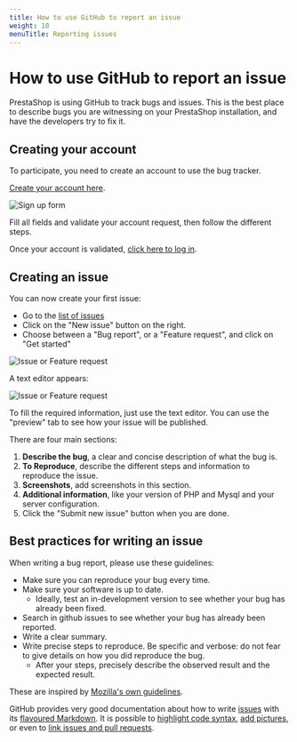 ```yaml
---
title: How to use GitHub to report an issue
weight: 10
menuTitle: Reporting issues
---
```


# How to use GitHub to report an issue

PrestaShop is using GitHub to track bugs and issues. This is the best place to describe bugs you are witnessing on your PrestaShop installation, and have the developers try to fix it.

## Creating your account

To participate, you need to create an account to use the bug tracker.

[Create your account here](https://github.com/join).

![Sign up form](../img/github-create-account.png)

Fill all fields and validate your account request, then follow the different steps.

Once your account is validated, [click here to log in](https://github.com/login).

## Creating an issue

You can now create your first issue:

 * Go to the [list of issues](https://github.com/PrestaShop/PrestaShop/issues)
 * Click on the "New issue" button on the right.
 * Choose between a "Bug report", or a "Feature request", and click on "Get started"

![Issue or Feature request](../img/github-select-issue-type.png)

A text editor appears:

![Issue or Feature request](../img/github-issue-editor.png)

To fill the required information, just use the text editor. You can use the "preview" tab to see how your issue will be published.

There are four main sections:

1. **Describe the bug**, a clear and concise description of what the bug is.
2. **To Reproduce**, describe the different steps and information to reproduce the issue.
3. **Screenshots**, add screenshots in this section.
4. **Additional information**, like your version of PHP and Mysql and your server configuration.
5. Click the "Submit new issue" button when you are done.


## Best practices for writing an issue

When writing a bug report, please use these guidelines:

- Make sure you can reproduce your bug every time.
- Make sure your software is up to date.
    - Ideally, test an in-development version to see whether your bug has already been fixed.
- Search in github issues to see whether your bug has already been reported.
- Write a clear summary.
- Write precise steps to reproduce. Be specific and verbose: do not fear to give details on how you did reproduce the bug.
    - After your steps, precisely describe the observed result and the expected result.

These are inspired by [Mozilla's own guidelines](https://developer.mozilla.org/en-US/docs/Mozilla/QA/Bug_writing_guidelines).

GitHub provides very good documentation about how to write [issues](https://guides.github.com/features/issues/) with its [flavoured Markdown](https://github.github.com/gfm/). It is possible to [highlight code syntax](https://help.github.com/articles/creating-and-highlighting-code-blocks/), [add pictures](https://help.github.com/articles/file-attachments-on-issues-and-pull-requests/), or even to [link issues and pull requests](https://help.github.com/articles/autolinked-references-and-urls/).
